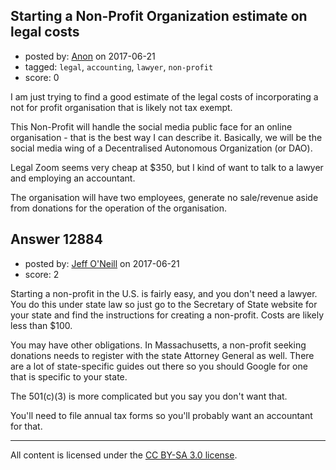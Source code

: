 ## Starting a Non-Profit Organization estimate on legal costs

- posted by: [Anon](https://stackexchange.com/users/10151371/anon) on 2017-06-21
- tagged: `legal`, `accounting`, `lawyer`, `non-profit`
- score: 0

<p>I am just trying to find a good estimate of the legal costs of incorporating a not for profit organisation that is likely not tax exempt.</p>

<p>This Non-Profit will handle the social media public face for an online organisation - that is the best way I can describe it. Basically, we will be the social media wing of a Decentralised Autonomous Organization (or DAO).</p>

<p>Legal Zoom seems very cheap at $350, but I kind of want to talk to a lawyer and employing an accountant.</p>

<p>The organisation will have two employees, generate no sale/revenue aside from donations for the operation of the organisation.</p>



## Answer 12884

- posted by: [Jeff O'Neill](https://stackexchange.com/users/46273/jeff-o-neill) on 2017-06-21
- score: 2

<p>Starting a non-profit in the U.S. is fairly easy, and you don't need a lawyer.  You do this under state law so just go to the Secretary of State website for your state and find the instructions for creating a non-profit. Costs are likely less than $100.</p>

<p>You may have other obligations.  In Massachusetts, a non-profit seeking donations needs to register with the state Attorney General as well.  There are a lot of state-specific guides out there so you should Google for one that is specific to your state.</p>

<p>The 501(c)(3) is more complicated but you say you don't want that.</p>

<p>You'll need to file annual tax forms so you'll probably want an accountant for that.</p>




---

All content is licensed under the [CC BY-SA 3.0 license](https://creativecommons.org/licenses/by-sa/3.0/).
